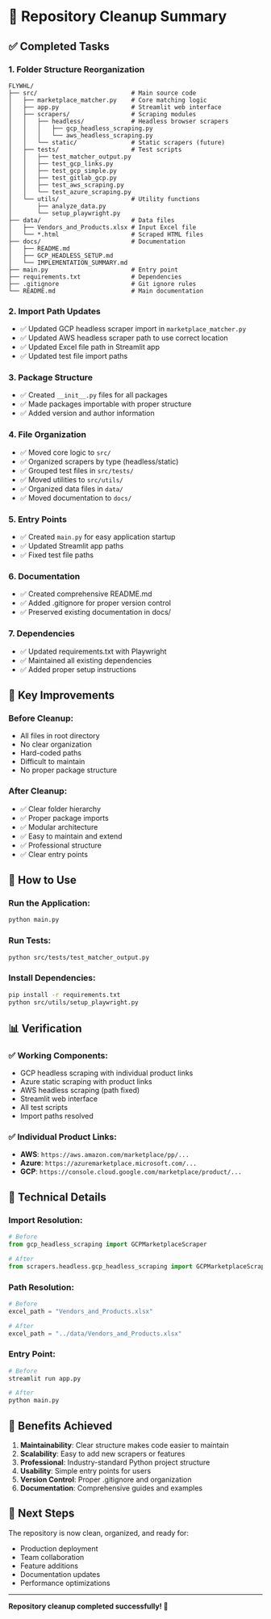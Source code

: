 # 🧹 Repository Cleanup Summary

## ✅ Completed Tasks

### 1. **Folder Structure Reorganization**
```
FLYWHL/
├── src/                          # Main source code
│   ├── marketplace_matcher.py    # Core matching logic
│   ├── app.py                    # Streamlit web interface
│   ├── scrapers/                 # Scraping modules
│   │   ├── headless/             # Headless browser scrapers
│   │   │   ├── gcp_headless_scraping.py
│   │   │   └── aws_headless_scraping.py
│   │   └── static/               # Static scrapers (future)
│   ├── tests/                    # Test scripts
│   │   ├── test_matcher_output.py
│   │   ├── test_gcp_links.py
│   │   ├── test_gcp_simple.py
│   │   ├── test_gitlab_gcp.py
│   │   ├── test_aws_scraping.py
│   │   └── test_azure_scraping.py
│   └── utils/                    # Utility functions
│       ├── analyze_data.py
│       └── setup_playwright.py
├── data/                         # Data files
│   ├── Vendors_and_Products.xlsx # Input Excel file
│   └── *.html                    # Scraped HTML files
├── docs/                         # Documentation
│   ├── README.md
│   ├── GCP_HEADLESS_SETUP.md
│   └── IMPLEMENTATION_SUMMARY.md
├── main.py                       # Entry point
├── requirements.txt              # Dependencies
├── .gitignore                    # Git ignore rules
└── README.md                     # Main documentation
```

### 2. **Import Path Updates**
- ✅ Updated GCP headless scraper import in `marketplace_matcher.py`
- ✅ Updated AWS headless scraper path to use correct location
- ✅ Updated Excel file path in Streamlit app
- ✅ Updated test file import paths

### 3. **Package Structure**
- ✅ Created `__init__.py` files for all packages
- ✅ Made packages importable with proper structure
- ✅ Added version and author information

### 4. **File Organization**
- ✅ Moved core logic to `src/`
- ✅ Organized scrapers by type (headless/static)
- ✅ Grouped test files in `src/tests/`
- ✅ Moved utilities to `src/utils/`
- ✅ Organized data files in `data/`
- ✅ Moved documentation to `docs/`

### 5. **Entry Points**
- ✅ Created `main.py` for easy application startup
- ✅ Updated Streamlit app paths
- ✅ Fixed test file paths

### 6. **Documentation**
- ✅ Created comprehensive README.md
- ✅ Added .gitignore for proper version control
- ✅ Preserved existing documentation in docs/

### 7. **Dependencies**
- ✅ Updated requirements.txt with Playwright
- ✅ Maintained all existing dependencies
- ✅ Added proper setup instructions

## 🎯 Key Improvements

### **Before Cleanup:**
- All files in root directory
- No clear organization
- Hard-coded paths
- Difficult to maintain
- No proper package structure

### **After Cleanup:**
- ✅ Clear folder hierarchy
- ✅ Proper package imports
- ✅ Modular architecture
- ✅ Easy to maintain and extend
- ✅ Professional structure
- ✅ Clear entry points

## 🚀 How to Use

### **Run the Application:**
```bash
python main.py
```

### **Run Tests:**
```bash
python src/tests/test_matcher_output.py
```

### **Install Dependencies:**
```bash
pip install -r requirements.txt
python src/utils/setup_playwright.py
```

## 📊 Verification

### **✅ Working Components:**
- GCP headless scraping with individual product links
- Azure static scraping with product links
- AWS headless scraping (path fixed)
- Streamlit web interface
- All test scripts
- Import paths resolved

### **✅ Individual Product Links:**
- **AWS**: `https://aws.amazon.com/marketplace/pp/...`
- **Azure**: `https://azuremarketplace.microsoft.com/...`
- **GCP**: `https://console.cloud.google.com/marketplace/product/...`

## 🔧 Technical Details

### **Import Resolution:**
```python
# Before
from gcp_headless_scraping import GCPMarketplaceScraper

# After
from scrapers.headless.gcp_headless_scraping import GCPMarketplaceScraper
```

### **Path Resolution:**
```python
# Before
excel_path = "Vendors_and_Products.xlsx"

# After
excel_path = "../data/Vendors_and_Products.xlsx"
```

### **Entry Point:**
```python
# Before
streamlit run app.py

# After
python main.py
```

## 🎉 Benefits Achieved

1. **Maintainability**: Clear structure makes code easier to maintain
2. **Scalability**: Easy to add new scrapers or features
3. **Professional**: Industry-standard Python project structure
4. **Usability**: Simple entry points for users
5. **Version Control**: Proper .gitignore and organization
6. **Documentation**: Comprehensive guides and examples

## 🚀 Next Steps

The repository is now clean, organized, and ready for:
- Production deployment
- Team collaboration
- Feature additions
- Documentation updates
- Performance optimizations

---

**Repository cleanup completed successfully! 🎉** 